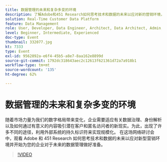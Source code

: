 ```yaml
---
title: 数据管理的未来和复杂多变的环境
description: 了解Adobe和451 Research如何思考技术和数据的未来以应对新的营销环境，并开始让您的企业为数据管理的未来做好准备。
solution: Real-Time Customer Data Platform
feature: Data Management
role: User, Developer, Data Engineer, Architect, Data Architect, Admin, Leader
level: Beginner, Intermediate, Experienced
doc-type: Event
thumbnail: 332077.jpg
kt: 7333
type: Event
exl-id: 9562892a-e6f4-45b5-a8e7-8aa162e8899d
source-git-commit: 1792dc318643aec2c12613f621361d72a7a918b1
workflow-type: tm+mt
source-wordcount: '135'
ht-degree: 62%

---
```


# 数据管理的未来和复杂多变的环境

随着市场力量为我们的数字格局带来变化，企业需要适应有关数据治理、身份解析以及如何通过有意义的内容吸引潜在客户和匿名访问者的新现实。为此，出现了许多不同的途径，利用外部系统的持久标识符来实现规模化。 在这场网络研讨会中，观看 Adobe 和 451 Research 如何思考技术和数据的未来以应对新型营销环境并开始为您的企业对于未来的数据管理做好准备。

>[!VIDEO](https://video.tv.adobe.com/v/332077/?quality=12&learn=on)
